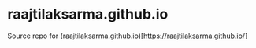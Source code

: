 # raajtilaksarma.github.io

Source repo for (raajtilaksarma.github.io)[https://raajtilaksarma.github.io/]
